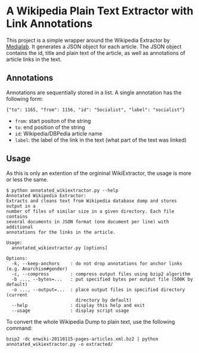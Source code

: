 # A Wikipedia Plain Text Extractor with Link Annotations

This project is a simple wrapper around the Wikipedia Extractor by [Medialab](http://medialab.di.unipi.it/wiki/Wikipedia_Extractor). It generates a JSON object for each article. The JSON object contains the id, title and plain text of the article, as well as annotations of article links in the text.

## Annotations

Annotations are sequentially stored in a list. A single annotation has the following form:

	{"to": 1165, "from": 1156, "id": "Socialist", "label": "socialist"}
	
* `from`: start positon of the string
* `to`: end position of the string
* `id`: Wikipedia/DBPedia article name
* `label`: the label of the link in the text (what part of the text was linked)

## Usage

As this is only an extention of the orgininal WikiExtractor, the usage is more or less the same.

	$ python annotated_wikiextractor.py --help
	Annotated Wikipedia Extractor:
	Extracts and cleans text from Wikipedia database dump and stores output in a
	number of files of similar size in a given directory. Each file contains
	several documents in JSON format (one document per line) with additional
	annotations for the links in the article.

	Usage:
	  annotated_wikiextractor.py [options]

	Options:
	  -k, --keep-anchors    : do not drop annotations for anchor links (e.g. Anarchism#gender)
	  -c, --compress        : compress output files using bzip2 algorithm
	  -b ..., --bytes=...   : put specified bytes per output file (500K by default)
	  -o ..., --output=...  : place output files in specified directory (current
	                          directory by default)
	  --help                : display this help and exit
	  --usage               : display script usage

To convert the whole Wikipedia Dump to plain text, use the following command:

	bzip2 -dc enwiki-20110115-pages-articles.xml.bz2 | python annotated_wikiextractor.py -o extracted/
